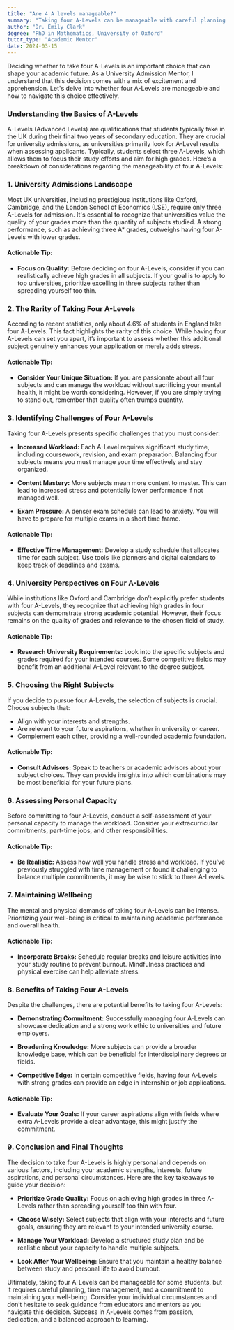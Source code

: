 ```yaml
---
title: "Are 4 A levels manageable?"
summary: "Taking four A-Levels can be manageable with careful planning and dedication, but it requires strong time management and study skills for success."
author: "Dr. Emily Clark"
degree: "PhD in Mathematics, University of Oxford"
tutor_type: "Academic Mentor"
date: 2024-03-15
---
```


Deciding whether to take four A-Levels is an important choice that can shape your academic future. As a University Admission Mentor, I understand that this decision comes with a mix of excitement and apprehension. Let's delve into whether four A-Levels are manageable and how to navigate this choice effectively.

### Understanding the Basics of A-Levels

A-Levels (Advanced Levels) are qualifications that students typically take in the UK during their final two years of secondary education. They are crucial for university admissions, as universities primarily look for A-Level results when assessing applicants. Typically, students select three A-Levels, which allows them to focus their study efforts and aim for high grades. Here’s a breakdown of considerations regarding the manageability of four A-Levels:

### 1. **University Admissions Landscape**

Most UK universities, including prestigious institutions like Oxford, Cambridge, and the London School of Economics (LSE), require only three A-Levels for admission. It's essential to recognize that universities value the quality of your grades more than the quantity of subjects studied. A strong performance, such as achieving three A* grades, outweighs having four A-Levels with lower grades.

#### Actionable Tip:
- **Focus on Quality:** Before deciding on four A-Levels, consider if you can realistically achieve high grades in all subjects. If your goal is to apply to top universities, prioritize excelling in three subjects rather than spreading yourself too thin.

### 2. **The Rarity of Taking Four A-Levels**

According to recent statistics, only about 4.6% of students in England take four A-Levels. This fact highlights the rarity of this choice. While having four A-Levels can set you apart, it’s important to assess whether this additional subject genuinely enhances your application or merely adds stress.

#### Actionable Tip:
- **Consider Your Unique Situation:** If you are passionate about all four subjects and can manage the workload without sacrificing your mental health, it might be worth considering. However, if you are simply trying to stand out, remember that quality often trumps quantity.

### 3. **Identifying Challenges of Four A-Levels**

Taking four A-Levels presents specific challenges that you must consider:

- **Increased Workload:** Each A-Level requires significant study time, including coursework, revision, and exam preparation. Balancing four subjects means you must manage your time effectively and stay organized.
  
- **Content Mastery:** More subjects mean more content to master. This can lead to increased stress and potentially lower performance if not managed well.

- **Exam Pressure:** A denser exam schedule can lead to anxiety. You will have to prepare for multiple exams in a short time frame.

#### Actionable Tip:
- **Effective Time Management:** Develop a study schedule that allocates time for each subject. Use tools like planners and digital calendars to keep track of deadlines and exams.

### 4. **University Perspectives on Four A-Levels**

While institutions like Oxford and Cambridge don’t explicitly prefer students with four A-Levels, they recognize that achieving high grades in four subjects can demonstrate strong academic potential. However, their focus remains on the quality of grades and relevance to the chosen field of study.

#### Actionable Tip:
- **Research University Requirements:** Look into the specific subjects and grades required for your intended courses. Some competitive fields may benefit from an additional A-Level relevant to the degree subject.

### 5. **Choosing the Right Subjects**

If you decide to pursue four A-Levels, the selection of subjects is crucial. Choose subjects that:
- Align with your interests and strengths.
- Are relevant to your future aspirations, whether in university or career.
- Complement each other, providing a well-rounded academic foundation.

#### Actionable Tip:
- **Consult Advisors:** Speak to teachers or academic advisors about your subject choices. They can provide insights into which combinations may be most beneficial for your future plans.

### 6. **Assessing Personal Capacity**

Before committing to four A-Levels, conduct a self-assessment of your personal capacity to manage the workload. Consider your extracurricular commitments, part-time jobs, and other responsibilities.

#### Actionable Tip:
- **Be Realistic:** Assess how well you handle stress and workload. If you’ve previously struggled with time management or found it challenging to balance multiple commitments, it may be wise to stick to three A-Levels.

### 7. **Maintaining Wellbeing**

The mental and physical demands of taking four A-Levels can be intense. Prioritizing your well-being is critical to maintaining academic performance and overall health.

#### Actionable Tip:
- **Incorporate Breaks:** Schedule regular breaks and leisure activities into your study routine to prevent burnout. Mindfulness practices and physical exercise can help alleviate stress.

### 8. **Benefits of Taking Four A-Levels**

Despite the challenges, there are potential benefits to taking four A-Levels:

- **Demonstrating Commitment:** Successfully managing four A-Levels can showcase dedication and a strong work ethic to universities and future employers.

- **Broadening Knowledge:** More subjects can provide a broader knowledge base, which can be beneficial for interdisciplinary degrees or fields.

- **Competitive Edge:** In certain competitive fields, having four A-Levels with strong grades can provide an edge in internship or job applications.

#### Actionable Tip:
- **Evaluate Your Goals:** If your career aspirations align with fields where extra A-Levels provide a clear advantage, this might justify the commitment.

### 9. **Conclusion and Final Thoughts**

The decision to take four A-Levels is highly personal and depends on various factors, including your academic strengths, interests, future aspirations, and personal circumstances. Here are the key takeaways to guide your decision:

- **Prioritize Grade Quality:** Focus on achieving high grades in three A-Levels rather than spreading yourself too thin with four.
  
- **Choose Wisely:** Select subjects that align with your interests and future goals, ensuring they are relevant to your intended university course.

- **Manage Your Workload:** Develop a structured study plan and be realistic about your capacity to handle multiple subjects.

- **Look After Your Wellbeing:** Ensure that you maintain a healthy balance between study and personal life to avoid burnout.

Ultimately, taking four A-Levels can be manageable for some students, but it requires careful planning, time management, and a commitment to maintaining your well-being. Consider your individual circumstances and don’t hesitate to seek guidance from educators and mentors as you navigate this decision. Success in A-Levels comes from passion, dedication, and a balanced approach to learning.
    